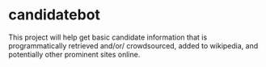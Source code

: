 # candidatebot

This project will help get basic candidate information that is programmatically retrieved and/or/ crowdsourced, added to wikipedia, and potentially other prominent sites online.

